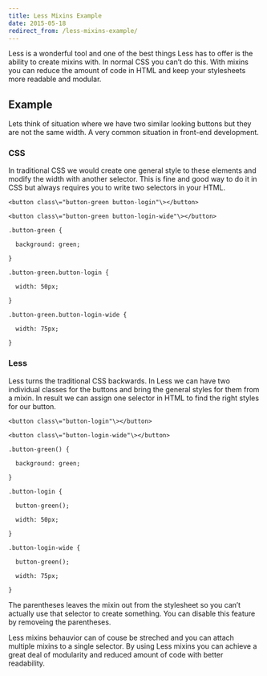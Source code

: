 ```yaml
---
title: Less Mixins Example
date: 2015-05-18
redirect_from: /less-mixins-example/
---
```


Less is a wonderful tool and one of the best things Less has to offer is the ability to create mixins with. In normal CSS you can’t do this. With mixins you can reduce the amount of code in HTML and keep your stylesheets more readable and modular.

Example
-------

Lets think of situation where we have two similar looking buttons but they are not the same width. A very common situation in front-end development.

### CSS

In traditional CSS we would create one general style to these elements and modify the width with another selector. This is fine and good way to do it in CSS but always requires you to write two selectors in your HTML.

```
<button class\="button-green button-login"\></button>

<button class\="button-green button-login-wide"\></button>
```

```
.button-green {

  background: green;

}

.button-green.button-login {

  width: 50px;

}

.button-green.button-login-wide {

  width: 75px;

}
```

### Less

Less turns the traditional CSS backwards. In Less we can have two individual classes for the buttons and bring the general styles for them from a mixin. In result we can assign one selector in HTML to find the right styles for our button.

```
<button class\="button-login"\></button>

<button class\="button-login-wide"\></button>
```

```
.button-green() {

  background: green;

}

.button-login {

  button-green();

  width: 50px;

}

.button-login-wide {

  button-green();

  width: 75px;

}
```

The parentheses leaves the mixin out from the stylesheet so you can’t actually use that selector to create something. You can disable this feature by removeing the parentheses.

Less mixins behauvior can of couse be streched and you can attach multiple mixins to a single selector. By using Less mixins you can achieve a great deal of modularity and reduced amount of code with better readability.
